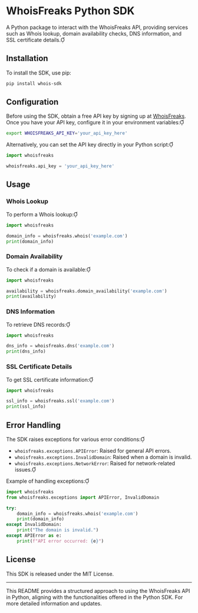 # WhoisFreaks Python SDK

A Python package to interact with the WhoisFreaks API, providing services such as Whois lookup, domain availability checks, DNS information, and SSL certificate details.

## Installation

To install the SDK, use pip:


```bash
pip install whois-sdk
```

## Configuration

Before using the SDK, obtain a free API key by signing up at [WhoisFreaks](https://whoisfreaks.com). Once you have your API key, configure it in your environment variables:


```bash
export WHOISFREAKS_API_KEY='your_api_key_here'
```

Alternatively, you can set the API key directly in your Python script:


```python
import whoisfreaks

whoisfreaks.api_key = 'your_api_key_here'
```

## Usage

### Whois Lookup

To perform a Whois lookup:


```python
import whoisfreaks

domain_info = whoisfreaks.whois('example.com')
print(domain_info)
```

### Domain Availability

To check if a domain is available:


```python
import whoisfreaks

availability = whoisfreaks.domain_availability('example.com')
print(availability)
```

### DNS Information

To retrieve DNS records:


```python
import whoisfreaks

dns_info = whoisfreaks.dns('example.com')
print(dns_info)
```

### SSL Certificate Details

To get SSL certificate information:


```python
import whoisfreaks

ssl_info = whoisfreaks.ssl('example.com')
print(ssl_info)
```

## Error Handling

The SDK raises exceptions for various error conditions:

- `whoisfreaks.exceptions.APIError`: Raised for general API errors.
- `whoisfreaks.exceptions.InvalidDomain`: Raised when a domain is invalid.
- `whoisfreaks.exceptions.NetworkError`: Raised for network-related issues.

Example of handling exceptions:


```python
import whoisfreaks
from whoisfreaks.exceptions import APIError, InvalidDomain

try:
    domain_info = whoisfreaks.whois('example.com')
    print(domain_info)
except InvalidDomain:
    print("The domain is invalid.")
except APIError as e:
    print(f"API error occurred: {e}")
```

## License

This SDK is released under the MIT License.

---

This README provides a structured approach to using the WhoisFreaks API in Python, aligning with the functionalities offered in the Python SDK. For more detailed information and updates.
